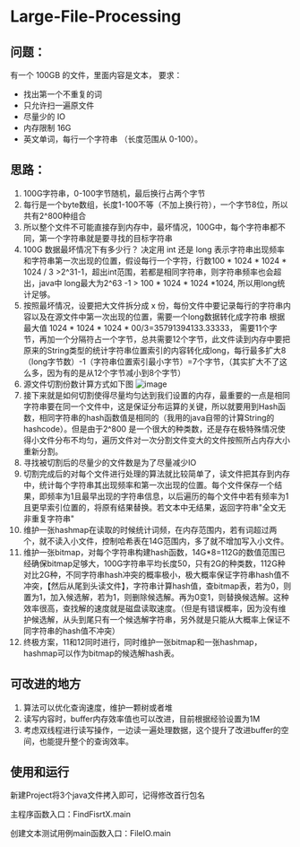 # Large-File-Processing
## 问题：
有一个 100GB 的文件，里面内容是文本，
要求：

- 找出第一个不重复的词
- 只允许扫一遍原文件
- 尽量少的 IO
- 内存限制 16G
- 英文单词，每行一个字符串 （长度范围从 0-100）。


## 思路：
1. 100G字符串，0-100字节随机，最后换行占两个字节
2. 每行是一个byte数组，长度1-100不等（不加上换行符），一个字节8位，所以共有2^800种组合
3. 所以整个文件不可能直接存到内存中，最坏情况，100G中，每个字符串都不同，第一个字符串就是要寻找的目标字符串
4. 100G 数据最坏情况下有多少行？ 决定用 int 还是 long 表示字符串出现频率和字符串第一次出现的位置，假设每行一个字符，行数100 * 1024 * 1024 * 1024 / 3 >2^31-1，超出int范围，若都是相同字符串，则字符串频率也会超出，java中 long最大为2^63 -1 > 100 * 1024 * 1024 *1024, 所以用long统计足够。
5. 按照最坏情况，设要把大文件拆分成 x 份，每份文件中要记录每行的字符串内容以及在源文件中第一次出现的位置，需要一个long数据转化成字符串 根据最大值 1024 * 1024 * 1024 * 00/3=35791394133.33333， 需要11个字节，再加一个分隔符占一个字节，总共需要12个字节，此文件读到内存中要把原来的String类型的统计字符串位置索引的内容转化成long，每行最多扩大8（long字节数）-1（字符串位置索引最小字节）=7个字节，（其实扩大不了这么多，因为有的是从12个字节减小到8个字节）
6. 源文件切割份数计算方式如下图 
![image](https://img.alicdn.com/imgextra/i1/1860006657/O1CN01uuJcNJ1z2x9ajtLgd_!!1860006657.png)
7. 接下来就是如何切割使得尽量均匀达到我们设置的内存，最重要的一点是相同字符串要在同一个文件中，这是保证分布运算的关键，所以就要用到Hash函数，相同字符串的hash函数值是相同的（我用的java自带的计算String的hashcode）。但是由于2^800 是一个很大的种类数，还是存在极特殊情况使得小文件分布不均匀，遍历文件对一次分割文件变大的文件按照所占内存大小重新分割。
8. 寻找被切割后的尽量少的文件数是为了尽量减少IO
9. 切割完成后的对每个文件进行处理的算法就比较简单了，读文件把其存到内存中，统计每个字符串其出现频率和第一次出现的位置。每个文件保存一个结果，即频率为1且最早出现的字符串信息，以后遍历的每个文件中若有频率为1且更早索引位置的，将原有结果替换。若文本中无结果，返回字符串"全文无非重复字符串"
10. 维护一张hashmap在读取的时候统计词频，在内存范围内，若有词超过两个，就不读入小文件，控制哈希表在14G范围内，多了就不增加写入小文件。
11. 维护一张bitmap，对每个字符串构建hash函数，14G*8=112G的数值范围已经确保bitmap足够大，100G字符串平均长度50，只有2G的种类数，112G种对比2G种，不同字符串hash冲突的概率极小，极大概率保证字符串hash值不冲突，【然后从尾到头读文件】，字符串计算hash值，查bitmap表，若为0，则置为1，加入候选解，若为1，则删除候选解。再为0变1，则替换候选解。这种效率很高，查找解的速度就是磁盘读取速度。（但是有错误概率，因为没有维护候选解，从头到尾只有一个候选解字符串，另外就是只能从大概率上保证不同字符串的hash值不冲突）
12. 终极方案，11和12同时进行，同时维护一张bitmap和一张hashmap，hashmap可以作为bitmap的候选解hash表。

## 可改进的地方
1. 算法可以优化查询速度，维护一颗树或者堆
2. 读写内容时，buffer内存效率值也可以改进，目前根据经验设置为1M
3. 考虑双线程进行读写操作，一边读一遍处理数据，这个提升了改进buffer的空间，也能提升整个的查询效率。

## 使用和运行
新建Project将3个java文件拷入即可，记得修改首行包名

主程序函数入口：FindFisrtX.main

创建文本测试用例main函数入口：FileIO.main

